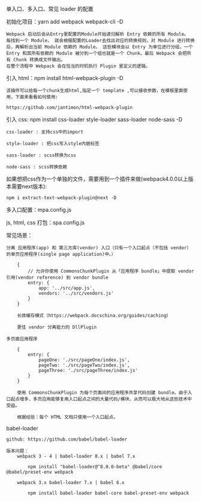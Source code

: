 单入口、多入口、常见 loader 的配置

初始化项目：yarn add webpack webpack-cli -D

    Webpack 启动后会从Entry里配置的Module开始递归解析 Entry 依赖的所有 Module。 每找到一个 Module， 就会根据配置的Loader去找出对应的转换规则，对 Module 进行转换后，再解析出当前 Module 依赖的 Module。 这些模块会以 Entry 为单位进行分组，一个 Entry 和其所有依赖的 Module 被分到一个组也就是一个 Chunk。最后 Webpack 会把所有 Chunk 转换成文件输出。
    在整个流程中 Webpack 会在恰当的时机执行 Plugin 里定义的逻辑。    

引入 html：npm install html-webpack-plugin -D

    该插件可以给每一个chunk生成html,指定一个 template ,可以接收参数，在模板里面使用，下面来看看如何使用:

    https://github.com/jantimon/html-webpack-plugin

引入 css: npm install css-loader style-loader sass-loader node-sass -D

    css-loader : 支持css中的import

    style-loader : 把css写入style内嵌标签

    sass-loader : scss转换为css

    node-sass : scss转换依赖

如果想把css作为一个单独的文件，需要用到一个插件来做(webpack4.0.0以上版本需要next版本):

    npm i extract-text-webpack-plugin@next -D

多入口配置：mpa.config.js

js, html, css 打包：spa.config.js


常见场景：

    分离 应用程序(app) 和 第三方库(vendor) 入口（只有一个入口起点（不包括 vendor）的单页应用程序(single page application)中。）

        {
            // 允许你使用 CommonsChunkPlugin 从「应用程序 bundle」中提取 vendor 引用(vendor reference) 到 vendor bundle
            entry: {
                app: '../src/app.js',
                vendors: '../src/vendors.js'
            }
        }

        长效缓存模式（https://webpack.docschina.org/guides/caching）

        更佳 vendor 分离能力的 DllPlugin

    多页面应用程序

        {
            entry: {
                pageOne: './src/pageOne/index.js',
                pageTwo: './src/pageTwo/index.js',
                pageThree: './src/pageThree/index.js'
            }
        }

        使用 CommonsChunkPlugin 为每个页面间的应用程序共享代码创建 bundle。由于入口起点增多，多页应用能够复用入口起点之间的大量代码/模块，从而可以极大地从这些技术中受益。

        根据经验：每个 HTML 文档只使用一个入口起点。


babel-loader

    github: https://github.com/babel/babel-loader

    版本问题：
        webpack 3 - 4 | babel-loader 8.x | babel 7.x

        	npm install "babel-loader@^8.0.0-beta" @babel/core @babel/preset-env webpack

        webpack 3.x babel-loader 7.x | babel 6.x

        	npm install babel-loader babel-core babel-preset-env webpack
